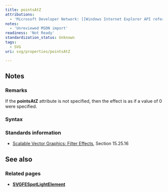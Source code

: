 ```yaml
---
title: pointsAtZ
attributions:
  - 'Microsoft Developer Network: [[Windows Internet Explorer API reference](http://msdn.microsoft.com/en-us/library/ie/hh828809%28v=vs.85%29.aspx) Article]'
notes:
  - 'Unreviewed MSDN import'
readiness: 'Not Ready'
standardization_status: Unknown
tags:
  - SVG
uri: svg/properties/pointsAtZ

---
```

## Notes

### Remarks

If the **pointsAtZ** attribute is not specified, then the effect is as if a value of 0 were specified.

### Syntax

### Standards information

-   [Scalable Vector Graphics: Filter Effects](http://go.microsoft.com/fwlink/p/?linkid=226062), Section 15.25.16

## See also

### Related pages

-   [**SVGFESpotLightElement**](/svg/elements/feSpotlight)
